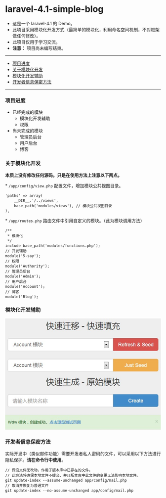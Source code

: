# laravel-4.1-simple-blog

- 这是一个 laravel-4.1 的 Demo。
- 此项目采用模块化开发方式（最简单的模块化，利用命名空间机制，不对框架做任何修改）。
- 此项目仅用于学习交流。
- **注意：** 项目尚未编写结束。

---

- [项目进度](#project)
- [关于模块化开发](#modules)
- [模块化开发辅助](#5-say)
- [开发者信息保密方法](#assume-unchanged)

---

<a name="project"></a>
### 项目进度

- 已经完成的模块
  - 模块化开发辅助
  - 权限
- 尚未完成的模块
  - 管理员后台
  - 用户后台
  - 博客

<a name="modules"></a>
### 关于模块化开发

**本质上没有修改任何源码。只是在使用方法上注意以下两点。**

\* `/app/config/view.php` 配置文件，增加模块公共视图目录。

    'paths' => array(
        __DIR__.'/../views',
        base_path('modules/views'), // 模块公共视图目录
    ),

\* `/app/routes.php` 路由文件中引用自定义的模块。（此为模块调用方法）

    /**
     * 模块化
     */
    include base_path('modules/functions.php');
    // 开发辅助
    module('5-say');
    // 权限
    module('Authority');
    // 管理员后台
    module('Admin');
    // 用户后台
    module('Account');
    // 博客
    module('Blog');

<a name="5-say"></a>
### 模块化开发辅助

![模块化开发辅助](/public/assets/img/5-say-modules.jpg "模块化开发辅助")

<a name="assume-unchanged"></a>
### 开发者信息保密方法

实际开发中（类似邮件功能）需要开发者私人密码的文件，可以采用以下方法进行隐私保护。**请在命令行中使用**。

    // 假设文件无改动，作用于版本库中已存在的文件。
    // 此方法将确保本地文件不提交，并且版本库中此文件的变更无法影响本地文件。
    git update-index --assume-unchanged app/config/mail.php
    // 取消并恢复为普通文件
    git update-index --no-assume-unchanged app/config/mail.php

